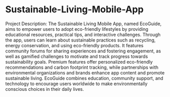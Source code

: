 # Sustainable-Living-Mobile-App
Project Description:
The Sustainable Living Mobile App, named EcoGuide, aims to empower users to adopt eco-friendly lifestyles by providing educational resources, practical tips, and interactive challenges. Through the app, users can learn about sustainable practices such as recycling, energy conservation, and using eco-friendly products. It features community forums for sharing experiences and fostering engagement, as well as gamified challenges to motivate and track progress towards sustainability goals. Premium features offer personalized eco-friendly recommendations and carbon footprint tracking, while partnerships with environmental organizations and brands enhance app content and promote sustainable living. EcoGuide combines education, community support, and technology to encourage users worldwide to make environmentally conscious choices in their daily lives.






